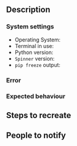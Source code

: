 <!-- Please use the appropriate issue title format:
    BUG FIX
    Bug: {Short description of bug}

    SUGGESTION
    Suggestion: {Short description of suggestion}

    OTHER
    {Question|Discussion|Whatever}: {Short description} -->


## Description
<!-- Describe the bug or suggestion in detail -->

### System settings

- Operating System:
- Terminal in use:
- Python version:
- `Spinner` version:
- `pip freeze` output:

### Error
<!-- Put error here. Exceptions, and full traceback if possible. -->

### Expected behaviour
<!-- Put expected behaviour here -->

## Steps to recreate
<!-- Describe the steps here -->

## People to notify
<!-- Please @mention relevant people here:-->
